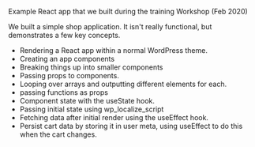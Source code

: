 Example React app that we built during the training Workshop (Feb 2020)

We built a simple shop application. It isn't really functional, but demonstrates a few key concepts.

- Rendering a React app within a normal WordPress theme.
- Creating an app components
- Breaking things up into smaller components
- Passing props to components.
- Looping over arrays and outputting different elements for each.
- passing functions as props
- Component state with the useState hook.
- Passing initial state using wp_localize_script
- Fetching data after initial render using the useEffect hook.
- Persist cart data by storing it in user meta, using useEffect to do this when the cart changes.
